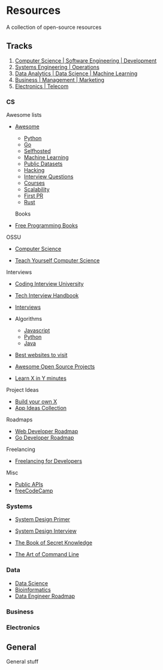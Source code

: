 # Resources

A collection of open-source resources

## Tracks
1. [Computer Science | Software Engineering | Development](#cs)
2. [Systems Engineering | Operations](#systems)
3. [Data Analytics | Data Science | Machine Learning](#data)
4. [Business | Management | Marketing](#business)
5. [Electronics | Telecom](#electronics)

### CS

Awesome lists
- [Awesome](https://github.com/sindresorhus/awesome)
    - [Python](https://github.com/vinta/awesome-python)
    - [Go](https://github.com/avelino/awesome-go)
    - [Selfhosted](https://github.com/awesome-selfhosted/awesome-selfhosted)
    - [Machine Learning](https://github.com/josephmisiti/awesome-machine-learning)
    - [Public Datasets](https://github.com/awesomedata/awesome-public-datasets)
    - [Hacking](https://github.com/Hack-with-Github/Awesome-Hacking)
    - [Interview Questions](https://github.com/DopplerHQ/awesome-interview-questions)
    - [Courses](https://github.com/prakhar1989/awesome-courses)
    - [Scalability](https://github.com/binhnguyennus/awesome-scalability)
    - [First PR](https://github.com/MunGell/awesome-for-beginners)
    - [Rust](https://github.com/rust-unofficial/awesome-rust)

    Books
- [Free Programming Books](https://github.com/EbookFoundation/free-programming-books)

OSSU
- [Computer Science](https://github.com/ossu/computer-science)

- [Teach Yourself Computer Science](https://teachyourselfcs.com)

Interviews
- [Coding Interview University](https://github.com/jwasham/coding-interview-university)
- [Tech Interview Handbook](https://github.com/yangshun/tech-interview-handbook)
- [Interviews](https://github.com/kdn251/interviews)
- Algorithms
  - [Javascript](https://github.com/trekhleb/javascript-algorithms)
  - [Python](https://github.com/TheAlgorithms/Python)
  - [Java](https://github.com/TheAlgorithms/Java)

- [Best websites to visit](https://github.com/sdmg15/Best-websites-a-programmer-should-visit)
- [Awesome Open Source Projects](https://awesomeopensource.com/projects)
- [Learn X in Y minutes](https://learnxinyminutes.com/)

Project Ideas
- [Build your own X](https://github.com/danistefanovic/build-your-own-x)
- [App Ideas Collection](https://github.com/florinpop17/app-ideas)

Roadmaps
- [Web Developer Roadmap](https://github.com/kamranahmedse/developer-roadmap)
- [Go Developer Roadmap](https://github.com/Alikhll/golang-developer-roadmap)

Freelancing
- [Freelancing for Developers](https://freelancingfordevs.com/)

Misc
- [Public APIs](https://github.com/public-apis/public-apis)
- [freeCodeCamp](https://github.com/freeCodeCamp/freeCodeCamp)


### Systems
- [System Design Primer](https://github.com/donnemartin/system-design-primer)
- [System Design Interview](https://github.com/checkcheckzz/system-design-interview)

- [The Book of Secret Knowledge](https://github.com/trimstray/the-book-of-secret-knowledge)
- [The Art of Command Line](https://github.com/jlevy/the-art-of-command-line)

### Data
- [Data Science](https://github.com/ossu/data-science)
- [Bioinformatics](https://github.com/ossu/bioinformatics)
- [Data Engineer Roadmap]()

### Business


### Electronics


## General
General stuff
